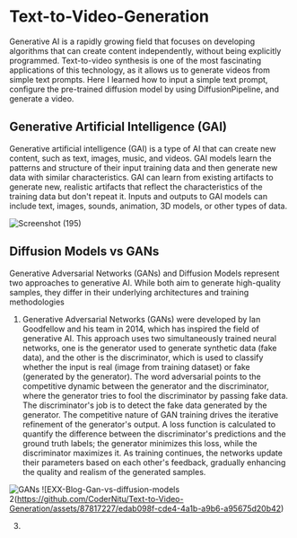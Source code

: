 # Text-to-Video-Generation
Generative AI is a rapidly growing field that focuses on developing algorithms that can create content independently, without being explicitly programmed. Text-to-video synthesis is one of the most fascinating applications of this technology, as it allows us to generate videos from simple text prompts. Here I learned how to input a simple text prompt, configure the pre-trained diffusion model by using DiffusionPipeline, and generate a video. 

## Generative Artificial Intelligence (GAI)

Generative artificial intelligence (GAI) is a type of AI that can create new content, such as text, images, music, and videos. GAI models learn the patterns and structure of their input training data and then generate new data with similar characteristics. GAI can learn from existing artifacts to generate new, realistic artifacts that reflect the characteristics of the training data but don't repeat it. Inputs and outputs to GAI models can include text, images, sounds, animation, 3D models, or other types of data.

![Screenshot (195)](https://github.com/CoderNitu/Text-to-Video-Generation/assets/87817227/1c5feeef-0862-4c67-8c40-f28c643b2652)


## Diffusion Models vs GANs

Generative Adversarial Networks (GANs) and Diffusion Models represent two approaches to generative AI. While both aim to generate high-quality samples, they differ in their underlying architectures and training methodologies

 1. Generative Adversarial Networks (GANs) were developed by Ian Goodfellow and his team in 2014, which has inspired the field of generative AI. This approach uses two simultaneously trained neural networks, one is the generator used to generate synthetic data (fake data), and the other is the discriminator, which is used to classify whether the input is real (image from training dataset) or fake (generated by the generator). The word adversarial points to the competitive dynamic between the generator and the discriminator, where the generator tries to fool the discriminator by passing fake data. The discriminator's job is to detect the fake data generated by the generator.
         The competitive nature of GAN training drives the iterative refinement of the generator's output. A loss function is calculated to quantify the difference between the discriminator's predictions and the ground truth labels; the generator minimizes this loss, while the discriminator maximizes it. As training continues, the networks update their parameters based on each other's feedback, gradually enhancing the quality and realism of the generated samples.
    
  ![GANs](https://github.com/CoderNitu/Text-to-Video-Generation/assets/87817227/f19dcea3-03b5-4630-858f-c30538cbd7aa)   ![EXX-Blog-Gan-vs-diffusion-models 
   2(https://github.com/CoderNitu/Text-to-Video-Generation/assets/87817227/edab098f-cde4-4a1b-a9b6-a95675d20b42)

3. 




